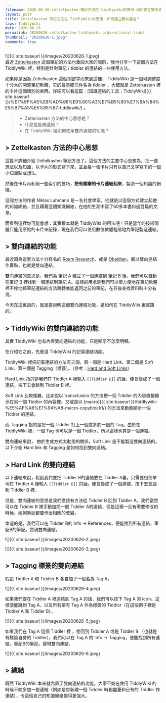 ```yaml
---
filename: 2020-06-26-zettelkasten-筆記方法在-tiddlywiki的應用-如何建立雙向連結-.md
layout: post
title: Zettelkasten 筆記方法在 TiddlyWiki的應用：如何建立雙向連結？
tags: TiddlyWiki
date: 2020-06-26
permalink: 20200626-zettelkasten-tiddlywiki-bidirectional-link/
thumbnail: "20200626-1.jpeg"
comments: true
---
```


![]({{ site.baseurl }}/images/20200626-1.jpeg)  
最近 [Zettelkasten](https://en.wikipedia.org/wiki/Zettelkasten) 這個筆記的方法也重回大家的眼前，我也分享一下這個方法在 TiddlyWiki 裡，特別是針對筆記 / tiddler 的連結的一些使用方法。

如果你是因為 Zettelkasten  這個關鍵字而來到這裡， TiddlyWiki 是一個可調整度十分大的開源筆記軟體，它的最基礎元件名為 tiddler ，大概就是 Zettelkasten 裡的卡片這個類別的東西。詳細可以看這篇：[知識連結的工具：TiddlyWiki]({{ site.baseurl }}/%E7%9F%A5%E8%AD%98%E9%80%A3%E7%B5%90%E7%9A%84%E5%B7%A5%E5%85%B7-tiddlywiki/) 。

> * Zettelkasten 方法的中心思想是？
> * 什麼是隻向連結？
> * 在 TiddlyWiki 裡如何使用雙向連結的功能？

## > Zettelkasten 方法的中心思想

這篇不詳細介紹 Zettelkasten 筆記方法了。這個方法的主要中心思想為，把一些想法以及知識，以卡片的形式寫下來，並且每一張卡片只有以自己文字寫下的一個小知識點或想法。

然後在卡片內利用一些索引的技巧，**把有關聯的卡片連結起來**，製造一個知識的網絡。

這個方法的作者 Niklas Luhmann 是一名社會學家，他就是以這個方式建立起他的知識網絡，並且藉著這個知識網絡，在他的生涯中寫了60多本書和過百篇的文章。

而看到這裡你可能會想：其實根本就是 TiddlyWiki 的用法吧！只是當年的技術問題只能用原始的卡片來記錄，現在我們可以使用數位軟體輕易地為筆記製造連結。

## > 雙向連結的功能

最近因為這套方法十分有名的 [Roam Research](https://roamresearch.com)、或是 [Obsidian](https://obsidian.md)，都以雙向連結作賣點，也就是雙向連結。

雙向連結的意思是，我們為 筆記 A 建立了一個連結到 筆記 B 後，我們可以自動在筆記 B 裡找到一個連結到筆記 A。這樣的用處是我們可以很方便地在筆記軟體裡不停地經筆記連結的方法跳轉並能返回之前的筆記，在日後查找資料時十分有用。

今天在這裏說的，就是要說明這個雙向連結功能，是如何在 TiddlyWiki 裏實踐的。

## > TiddlyWiki 的雙向連結的功能

其實 TiddlyWiki 也有內置雙向連結的功能，只是顯示不怎麼明顯。

在介紹它之前，先重溫 TiddlyWiki 的記事連結功能。

TiddlyWiki 裡把記事連結的方法有三個，第一個是 Hard Link、第二個是 Soft Link、第三個是 Tagging（標簽）。（參考：[Hard and Soft Links](https://tiddlywiki.com/static/Hard%2520and%2520Soft%2520Links.html)）

Hard Link 指的是我們在 Tiddler A 裡輸入 `[[Tiddler B]]` 的話，便會變成了一個連結，按下去會跳到 Tiddler B 裡。

Soft Link 比較複雜，比如說以 transclusion 的方法把一個 Tiddler 的內容直接顯示在另一個 Tiddler 的內容裡、又或是以 [macro]({{ site.baseurl }}/tiddlywiki-%E5%AF%A6%E7%94%A8-macro-copyblock1/) 的方法來動態顯示一個 Tiddler 的連結。

而 Tagging 指的是把一個 Tiddler 打上一個或多於一個的 Tag。由於在 TiddlyWiki 裡，一個 Tag 也可以是一個 Tiddler，所以這樣也算是一個連結。

雙向連結來說， 由於生成方式太動態的關係，Soft Link 是不能製造雙向連結的。以下介紹 Hard link 和 Tagging 是如何找到雙向連結。

## > Hard Link 的雙向連結

以下連結來說，假設我們要把 Tiddler B的連結放在 Tiddler A裏，只需要很簡單地在 Tiddler A 裡輸入 `[[Tiddler B]]` 的話，便會變成了一個連結，按下去會跳到 Tiddler B 裡。

但是，雙向連結的意思是我們應該有方法從 Tiddler B 回到 Tiddler A。我們當然可以在 Tiddler B 裡手動加插一個 Tiddler A的連結，但是這樣一旦有需要修改的時候，兩側筆記都要作出相應的改變。

幸運的是，我們可以在 Tiddler B的 Info -\> References，便能找到所有連結，筆記B的筆記。實現雙向連結。

![]({{ site.baseurl }}/images/20200626-2.jpeg)

![]({{ site.baseurl }}/images/20200626-3.jpeg)

## > Tagging 標簽的雙向連結

假設 Tiddler A 和 Tiddler B 各自加了一個名為 Tag A。

![]({{ site.baseurl }}/images/20200626-4.jpeg)

如果我們要在 Tiddler A 裡連結到 Tag A 的話，我們可以按下 Tag A 的 icon。這樣便能跳到 Tag A、以及所有帶有 Tag A 作為標簽的 Tiddler（在這個例子裡是 Tiddler A 和 Tiddler B）。

![]({{ site.baseurl }}/images/20200626-5.jpeg)

如果我們在 Tag A 這個 Tiddler 裡 ，想回到 Tiddler A 或是 Tiddler B （也就是有標簽自身的 Tiddler），我們可以在 Tag A 的 Info -\> Tagging，便能找到所有連結，筆記B的筆記。實現雙向連結。

![]({{ site.baseurl }}/images/20200626-6.jpeg)

## > 總結

既然 TiddlyWiki 本來就內置了雙向連結的功能，大家不妨在使用 TiddlyWiki 的時候不妨多加一些連結（例如是每新建一個 Tiddler 時都盡量和已有的 Tiddler 作連結），令這個自己的知識網絡變得更強大。

